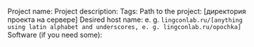 Project name:
Project description: 
Tags:
Path to the project: [директория проекта на сервере]
Desired host name: e. g. `lingconlab.ru/[anything using latin alphabet and underscores, e. g. lingconlab.ru/opochka]`
Software (if you need some):
